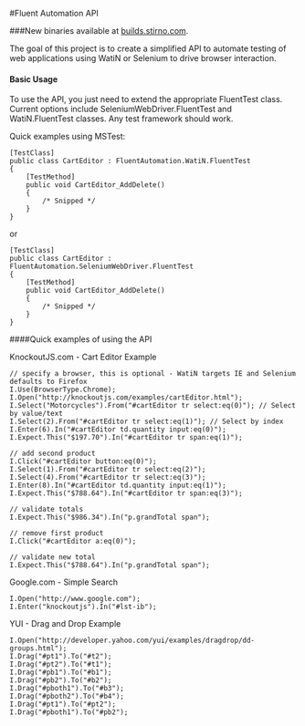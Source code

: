 #Fluent Automation API

###New binaries available at [builds.stirno.com](http://builds.stirno.com/fluentautomation/).

The goal of this project is to create a simplified API to automate testing of web applications using WatiN or Selenium to drive browser interaction.

#### Basic Usage

To use the API, you just need to extend the appropriate FluentTest class. Current options include SeleniumWebDriver.FluentTest and WatiN.FluentTest classes. Any test framework should work.

Quick examples using MSTest:

    [TestClass]
    public class CartEditor : FluentAutomation.WatiN.FluentTest
    {
        [TestMethod]
        public void CartEditor_AddDelete()
        {
            /* Snipped */
        }
    }
	
or

    [TestClass]
    public class CartEditor : FluentAutomation.SeleniumWebDriver.FluentTest
    {
        [TestMethod]
        public void CartEditor_AddDelete()
        {
            /* Snipped */
        }
    }

####Quick examples of using the API

KnockoutJS.com - Cart Editor Example

	// specify a browser, this is optional - WatiN targets IE and Selenium defaults to Firefox
	I.Use(BrowserType.Chrome);
	I.Open("http://knockoutjs.com/examples/cartEditor.html");
	I.Select("Motorcycles").From("#cartEditor tr select:eq(0)"); // Select by value/text
	I.Select(2).From("#cartEditor tr select:eq(1)"); // Select by index
	I.Enter(6).In("#cartEditor td.quantity input:eq(0)");
	I.Expect.This("$197.70").In("#cartEditor tr span:eq(1)");
	
	// add second product
	I.Click("#cartEditor button:eq(0)");
	I.Select(1).From("#cartEditor tr select:eq(2)");
	I.Select(4).From("#cartEditor tr select:eq(3)");
	I.Enter(8).In("#cartEditor td.quantity input:eq(1)");
	I.Expect.This("$788.64").In("#cartEditor tr span:eq(3)");
	
	// validate totals
	I.Expect.This("$986.34").In("p.grandTotal span");
	
	// remove first product
	I.Click("#cartEditor a:eq(0)");
	
	// validate new total
	I.Expect.This("$788.64").In("p.grandTotal span");

Google.com - Simple Search

	I.Open("http://www.google.com");
	I.Enter("knockoutjs").In("#lst-ib");

YUI - Drag and Drop Example

	I.Open("http://developer.yahoo.com/yui/examples/dragdrop/dd-groups.html");
	I.Drag("#pt1").To("#t2");
	I.Drag("#pt2").To("#t1");
	I.Drag("#pb1").To("#b1");
	I.Drag("#pb2").To("#b2");
	I.Drag("#pboth1").To("#b3");
	I.Drag("#pboth2").To("#b4");
	I.Drag("#pt1").To("#pt2");
	I.Drag("#pboth1").To("#pb2");